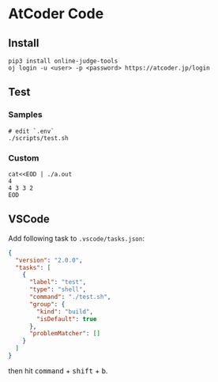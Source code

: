 # AtCoder Code

## Install

```
pip3 install online-judge-tools
oj login -u <user> -p <password> https://atcoder.jp/login
```

## Test

### Samples

```
# edit `.env`
./scripts/test.sh
```

### Custom

```
cat<<EOD | ./a.out
4
4 3 3 2
EOD
```

## VSCode

Add following task to `.vscode/tasks.json`:

```json
{
  "version": "2.0.0",
  "tasks": [
    {
      "label": "test",
      "type": "shell",
      "command": "./test.sh",
      "group": {
        "kind": "build",
        "isDefault": true
      },
      "problemMatcher": []
    }
  ]
}
```

then hit <kbd>command</kbd> + <kbd>shift</kbd> + <kbd>b</kbd>.
